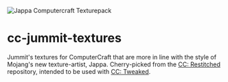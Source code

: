 ![Jappa Computercraft Texturepack](https://i.imgur.com/O55yBzA.png)

# cc-jummit-textures

Jummit's textures for ComputerCraft that are more in line with the style of
Mojang's new texture-artist, Jappa. Cherry-picked from the 
[CC: Restitched](https://github.com/cc-tweaked/cc-restitched) repository, 
intended to be used with 
[CC: Tweaked](https://github.com/cc-tweaked/cc-tweaked).
